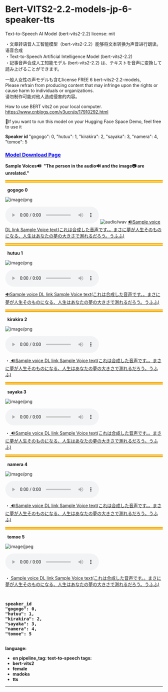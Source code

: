 # Bert-VITS2-2.2-models-jp-6-speaker-tts
Text-to-Speech AI Model (bert-vits2-2.2)
license: mit

・文章转语音人工智能模型（bert-vits2-2.2）能够将文本转换为声音进行朗读。语音合成<br>
・Text-to-Speech Artificial Intelligence Model (bert-vits2-2.2)　<br>
・記事音声合成人工知能モデル (bert-vits2-2.2) は、テキストを音声に変換して読み上げることができます。<br>


一般人女性の声モデルも含むlicense FREE 6 bert-vits2-2.2-models,<br>
Please refrain from producing content that may infringe upon the rights or cause harm to individuals or organizations.<br>
请勿制作可能对他人造成侵害的内容。<br>

How to use BERT vits2 on your local computer.
<a href="https://www.cnblogs.com/v3ucn/p/17910292.html" target="_blank">https://www.cnblogs.com/v3ucn/p/17910292.html</a>

🤗If you want to run this model on your Hugging Face Space Demo, feel free to use it

<b>
  Speaker id
</b>
"gogogo": 0,
"hutuu": 1,
"kirakira": 2,
"sayaka": 3,
"namera": 4,
"tomoe": 5
<br>

<h3><a href="https://huggingface.co/Mofa-Xingche/bert-vits2-2.2-models-jp-6-speaker-tts/tree/main"><font color="blue">Model Download Page</font></a></h3>

<b>Sample Voices🔊  &nbsp;"The person in the audio🔊 and the image📷 are unrelated."</b>
<hr style="border-top: 8px double orange;background-color: rgb(232, 243, 131);">






<b>&nbsp;&nbsp;gogogo  0</b><br>

![image/png](https://cdn-uploads.huggingface.co/production/uploads/64cc8ece0bf3949c692e00c8/-3p7veiROnpO28_0Mqvj4.png)

<audio controls src="https://cdn-uploads.huggingface.co/production/uploads/64cc8ece0bf3949c692e00c8/JF1dLceolXuuZyyXghNR5.wav"></audio>
![audio/wav]("https://cdn-uploads.huggingface.co/production/uploads/64cc8ece0bf3949c692e00c8/JF1dLceolXuuZyyXghNR5.wav")
<a href="https://huggingface.co/Mofa-Xingche/bert-vits2-2.2-models-jp-6-speaker-tts/resolve/main/SampleVoice_0_gogogo.wav?download=true">
🔊Sample voice DL link  Sample Voice text(これは合成した音声です。。まさに夢が人生そのものになる、人生はあなたの夢の大きさで測れるだろう。うふふ)
</a>






<hr style="border-top: 8px double orange;background-color: rgb(232, 243, 131);">






<b>&nbsp;&nbsp;hutuu 1</b><br>

![image/png](https://cdn-uploads.huggingface.co/production/uploads/64cc8ece0bf3949c692e00c8/8dCSkqEr5pIYdjvfjxwuE.png)

<audio controls src="https://cdn-uploads.huggingface.co/production/uploads/64cc8ece0bf3949c692e00c8/UlywE5LzSsEuzlt93blRh.wav"></audio>

<a href="https://huggingface.co/Mofa-Xingche/bert-vits2-2.2-models-jp-6-speaker-tts/resolve/main/SampleVoice_1_hutuu.wav?download=true">
🔊Sample voice DL link  Sample Voice text(これは合成した音声です。。まさに夢が人生そのものになる、人生はあなたの夢の大きさで測れるだろう。うふふ)
</a>





<hr style="border-top: 8px double orange;background-color: rgb(230, 230, 150);">






<b>&nbsp;&nbsp;kirakira 2</b><br>

![image/png](https://cdn-uploads.huggingface.co/production/uploads/64cc8ece0bf3949c692e00c8/Z1kHYriCUBSZsaKqwEQSK.png)

<audio controls src="https://cdn-uploads.huggingface.co/production/uploads/64cc8ece0bf3949c692e00c8/T-nVvjhb_5UVXVFJUORYa.wav"></audio>

・<a href="https://huggingface.co/Mofa-Xingche/bert-vits2-2.2-models-jp-6-speaker-tts/resolve/main/SampleVoice_2_kirakira.wav?download=true">
🔊Sample voice DL link  Sample Voice text(これは合成した音声です。。まさに夢が人生そのものになる、人生はあなたの夢の大きさで測れるだろう。うふふ)
</a>





<hr style="border-top: 8px double orange;background-color: rgb(230, 230, 150);">






<b>&nbsp;&nbsp;sayaka 3</b><br>

![image/png](https://cdn-uploads.huggingface.co/production/uploads/64cc8ece0bf3949c692e00c8/uNgyUkJWGVgkRSo0pSM_F.png)

<audio controls src="https://cdn-uploads.huggingface.co/production/uploads/64cc8ece0bf3949c692e00c8/e0mjdcLzubuhZ5u_6ogBh.wav"></audio>

・<a href="https://huggingface.co/Mofa-Xingche/bert-vits2-2.2-models-jp-6-speaker-tts/resolve/main/SampleVoice_3_sayaka.wav?download=true">
🔊Sample voice DL link  Sample Voice text(これは合成した音声です。。まさに夢が人生そのものになる、人生はあなたの夢の大きさで測れるだろう。うふふ)
</a>





<hr style="border-top: 8px double orange;background-color: rgb(230, 230, 150);">






<b>&nbsp;&nbsp;namera 4</b><br>

![image/png](https://cdn-uploads.huggingface.co/production/uploads/64cc8ece0bf3949c692e00c8/fjiY4mAUAMTCHDlSbMdcA.png)

<audio controls src="https://cdn-uploads.huggingface.co/production/uploads/64cc8ece0bf3949c692e00c8/qV7pOLmTfpRtAQm2nLxhZ.wav"></audio>

・<a href="https://huggingface.co/Mofa-Xingche/bert-vits2-2.2-models-jp-6-speaker-tts/resolve/main/SampleVoice_4_namera.wav?download=true">
🔊Sample voice DL link  Sample Voice text(これは合成した音声です。。まさに夢が人生そのものになる、人生はあなたの夢の大きさで測れるだろう。うふふ)
</a>





<hr style="border-top: 8px double orange;background-color: rgb(230, 230, 150);">






<b>&nbsp;&nbsp;tomoe 5</b><br>

![image/jpeg](https://cdn-uploads.huggingface.co/production/uploads/64cc8ece0bf3949c692e00c8/nlaKyCuc3lVckLrQO7Qq4.jpeg)

<audio controls src="https://cdn-uploads.huggingface.co/production/uploads/64cc8ece0bf3949c692e00c8/43MUkWg_WlBEtHpJR658C.wav"></audio>

・<a href="https://huggingface.co/Mofa-Xingche/bert-vits2-2.2-models-jp-6-speaker-tts/resolve/main/SampleVoice_5_tomoe.wav?download=true">
Sample voice DL link  Sample Voice text(これは合成した音声です。。まさに夢が人生そのものになる、人生はあなたの夢の大きさで測れるだろう。うふふ)
</a>

<b><br>



<pre>
speaker_id
"gogogo": 0,
"hutuu": 1,
"kirakira": 2,
"sayaka": 3,
"namera": 4,
"tomoe": 5

</pre>
language:
- en
pipeline_tag: text-to-speech
tags:
- bert-vits2
- female
- madoka
- tts
---

